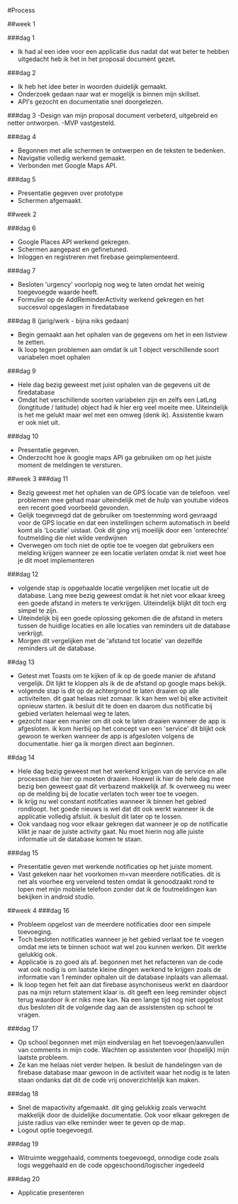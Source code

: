 #Process

##week 1

###dag 1
- Ik had al een idee voor een applicatie dus nadat dat wat beter te hebben uitgedacht heb ik het in het proposal document gezet.

###dag 2
- Ik heb het idee beter in woorden duidelijk gemaakt.
- Onderzoek gedaan naar wat er mogelijk is binnen mijn skillset.
- API's gezocht en documentatie snel doorgelezen.

###dag 3
-Design van mijn proposal document verbeterd, uitgebreid en netter ontworpen.
-MVP vastgesteld.

###dag 4
- Begonnen met alle schermen te ontwerpen en de teksten te bedenken.
- Navigatie volledig werkend gemaakt.
- Verbonden met Google Maps API.

###dag 5
- Presentatie gegeven over prototype
- Schermen afgemaakt.

##week 2

###dag 6
- Google Places API werkend gekregen.
- Schermen aangepast en gefinetuned.
- Inloggen en registreren met firebase geimplementeerd.

###dag 7
- Besloten 'urgency' voorlopig nog weg te laten omdat het weinig toegevoegde waarde heeft.
- Formulier op de AddReminderActivity werkend gekregen en het succesvol opgeslagen in firedatabase

###dag 8 (jarig/werk - bijna niks gedaan)
- Begin gemaakt aan het ophalen van de gegevens om het in een listview te zetten.
- Ik loop tegen problemen aan omdat ik uit 1 object verschillende soort variabelen moet ophalen

###dag 9
- Hele dag bezig geweest met juist ophalen van de gegevens uit de firedatabase
- Omdat het verschillende soorten variabelen zijn en zelfs een LatLng (longtitude / latitude) object had ik hier erg veel moeite mee. Uiteindelijk is het me gelukt maar wel met een omweg (denk ik). Assistentie kwam er ook niet uit.

###dag 10
- Presentatie gegeven.
- Onderzocht hoe ik google maps API ga gebruiken om op het juiste moment de meldingen te versturen.

##week 3
###dag 11
- Bezig geweest met het ophalen van de GPS locatie van de telefoon. veel problemen mee gehad maar uiteindelijk met de hulp van youtube videos een recent goed voorbeeld gevonden.
- Gelijk toegevoegd dat de gebruiker om toestemming word gevraagd voor de GPS locatie en dat een instellingen scherm automatisch in beeld komt als 'Locatie' uistaat. Ook dit ging vrij moeilijk door een 'onterechte' foutmelding die niet wilde verdwijnen
- Overwegen om toch niet de optie toe te voegen dat gebruikers een melding krijgen wanneer ze een locatie verlaten omdat ik niet weet hoe je dit moet implementeren

###dag 12
- volgende stap is opgehaalde locatie vergelijken met locatie uit de database. Lang mee bezig geweest omdat ik het niet voor elkaar kreeg een goede afstand in meters te verkrijgen. Uiteindelijk blijkt dit toch erg simpel te zijn.
- Uiteindelijk bij een goede oplossing gekomen die de afstand in meters tussen de huidige locaties en alle locaties van reminders uit de database verkrijgt.
- Morgen dit vergelijken met de 'afstand tot locatie' van dezelfde reminders uit de database.

##dag 13
- Getest met Toasts om te kijken of ik op de goede manier de afstand vergelijk. Dit lijkt te kloppen als ik de de afstand op google maps bekijk.
- volgende stap is dit op de achtergrond te laten draaien op alle activiteiten. dit gaat helaas niet zomaar. Ik kan hem wel bij elke activiteit opnieuw starten. ik besluit dit te doen en daarom dus notificatie bij gebied verlaten helemaal weg te laten.
- gezocht naar een manier om dit ook te laten draaien wanneer de app is afgesloten. ik kom hierbij op het concept van een 'service' dit blijkt ook gewoon te werken wanneer de app is afgesloten volgens de documentatie. hier ga ik morgen direct aan beginnen.

##dag 14
- Hele dag bezig geweest met het werkend krijgen van de service en alle processen die hier op moeten draaien. Hoewel ik hier de hele dag mee bezig ben geweest gaat dit verbazend makkelijk af. Ik overweeg nu weer op de melding bij de locatie verlaten toch weer toe te voegen.
- Ik krijg nu wel constant notifcaties wanneer ik binnen het gebied rondloopt. het goede nieuws is wel dat dit ook werkt wanneer ik de applicatie volledig afsluit. ik besluit dit later op te lossen.
- Ook vandaag nog voor elkaar gekregen dat wanneer je op de notificatie klikt je naar de juiste activity gaat. Nu moet hierin nog alle juiste informatie uit de database komen te staan.
 
###dag 15
- Presentatie geven met werkende notificaties op het juiste moment.
- Vast gekeken naar het voorkomen m=van meerdere notificaties. dit is net als voorhee erg vervelend testen omdat ik genoodzaakt rond te lopen met mijn mobiele telefoon zonder dat ik de foutmeldingen kan bekijken in android studio.

##week 4
###dag 16
- Probleem opgelost van de meerdere notificaties door een simpele toevoeging.
- Toch besloten notificaties wanneer je het gebied verlaat toe te voegen omdat me iets te binnen schoot wat wel zou kunnen werken. Dit werkte gelukkig ook.
- Applicatie is zo goed als af. begonnen met het refacteren van de code wat ook nodig is om laatste kleine dingen werkend te krijgen zoals de informatie van 1 reminder ophalen uit de database inplaats van allemaal.  
- Ik loop tegen het feit aan dat firebase asynchoniseus werkt en daardoor pas na mijn return statement klaar is. dit geeft een leeg reminder object terug waardoor ik er niks mee kan. Na een lange tijd nog niet opgelost dus besloten dit de volgende dag aan de assistensten op school te vragen.

###dag 17
- Op school begonnen met mijn eindverslag en het toevoegen/aanvullen van comments in mijn code. Wachten op assistenten voor (hopelijk) mijn laatste probleem.
- Ze kan me helaas niet verder helpen. Ik besluit de handelingen van de firebase database maar gewoon in de activiteit waar het nodig is te laten staan ondanks dat dit de code vrij onoverzichtelijk kan maken.

###dag 18
- Snel de mapactivity afgemaakt. dit ging gelukkig zoals verwacht makkelijk door de duidelijke documentatie. Ook voor elkaar gekregen de juiste radius van elke reminder weer te geven op de map.
- Logout optie toegevoegd.

###dag 19
- Witruimte weggehaald, comments toegevoegd, onnodige code zoals logs weggehaald en de code opgeschoond/logischer ingedeeld

###dag 20
- Applicatie presenteren
